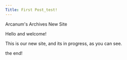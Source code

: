 ```yaml
---
Title: First Post_test!
---
```



Arcanum's Archives New Site

Hello and welcome!

This is our new site, and its in progress, as you can see.

the end!